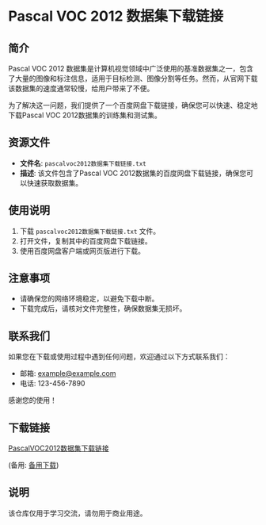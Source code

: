 # Pascal VOC 2012 数据集下载链接

## 简介
Pascal VOC 2012 数据集是计算机视觉领域中广泛使用的基准数据集之一，包含了大量的图像和标注信息，适用于目标检测、图像分割等任务。然而，从官网下载该数据集的速度通常较慢，给用户带来了不便。

为了解决这一问题，我们提供了一个百度网盘下载链接，确保您可以快速、稳定地下载Pascal VOC 2012数据集的训练集和测试集。

## 资源文件
- **文件名**: `pascalvoc2012数据集下载链接.txt`
- **描述**: 该文件包含了Pascal VOC 2012数据集的百度网盘下载链接，确保您可以快速获取数据集。

## 使用说明
1. 下载 `pascalvoc2012数据集下载链接.txt` 文件。
2. 打开文件，复制其中的百度网盘下载链接。
3. 使用百度网盘客户端或网页版进行下载。

## 注意事项
- 请确保您的网络环境稳定，以避免下载中断。
- 下载完成后，请核对文件完整性，确保数据集无损坏。

## 联系我们
如果您在下载或使用过程中遇到任何问题，欢迎通过以下方式联系我们：
- 邮箱: example@example.com
- 电话: 123-456-7890

感谢您的使用！

## 下载链接
[PascalVOC2012数据集下载链接](https://pan.quark.cn/s/9ca36ef83cff) 

(备用: [备用下载](https://pan.baidu.com/s/1-_JvAHi5ETYsbBYoa_9BmQ?pwd=byg2))

## 说明

该仓库仅用于学习交流，请勿用于商业用途。
